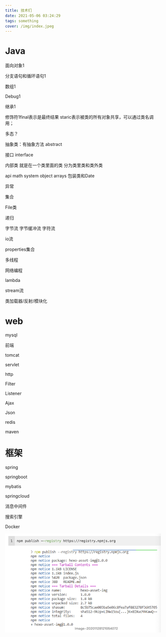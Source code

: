 ```yaml
---
title: 技术们
date: 2021-05-06 03:24:29
tags: something
cover: /img/index.jpeg
---
```


# Java

面向对象1

分支语句和循环语句1

数组1

Debug1

继承1

修饰符1final表示是最终结果 staric表示被类的所有对象共享，可以通过类名调用；

多态？

抽象类：有抽象方法 abstract

接口 interface

内部类 就是在一个类里面的类 分为类里类和类外类 

api math system object arrays 包装类和Date

异常 

集合

File类

递归

字节流 字节缓冲流 字符流

io流

properties集合

多线程

网络编程

lambda

stream流

类加载器/反射/模块化

# web

mysql

前端

tomcat

servlet

http

Filter

Listener

Ajax

Json 

redis

maven

# 框架

spring

springboot

mybatis

springcloud

消息中间件

搜索引擎

Docker 

![image-20210506122214716](技术们/image-20210506122214716.png)

